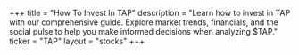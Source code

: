 +++
title = "How To Invest In TAP"
description = "Learn how to invest in TAP with our comprehensive guide. Explore market trends, financials, and the social pulse to help you make informed decisions when analyzing $TAP."
ticker = "TAP"
layout = "stocks"
+++

